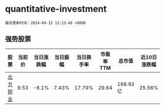 # quantitative-investment

`最后更新时间：2024-04-15 12:23:48 +0800`

## 强势股票

|股票|当前价|当日涨跌幅|当日振幅|当日换手率|市盈率TTM|总市值|近10日涨跌幅|
|----|----|----|----|----|----|----|----|
|[北方铜业](https://xueqiu.com/S/SZ000737)|9.53|-8.1%|7.43%|17.79%|29.64|168.92亿|25.56%|

